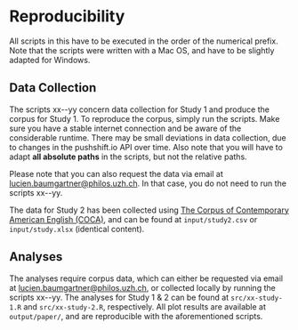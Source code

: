 # Reproducibility
All scripts in this have to be executed in the order of the numerical prefix. Note that the scripts were written with a Mac OS, and have to be slightly adapted for Windows.

## Data Collection
The scripts xx--yy concern data collection for Study 1 and produce the corpus for Study 1. To reproduce the corpus, simply run the scripts. Make sure you have a stable internet connection and be aware of the considerable runtime. There may be small deviations in data collection, due to changes in the pushshift.io API over time. Also note that you will have to adapt **all absolute paths** in the scripts, but not the relative paths.

Please note that you can also request the data via email at lucien.baumgartner@philos.uzh.ch. In that case, you do not need to run the scripts xx--yy.

The data for Study 2 has been collected using [The Corpus of Contemporary American English (COCA)](https://www.english-corpora.org/coca/), and can be found at `input/study2.csv` or `input/study.xlsx` (identical content).

## Analyses
The analyses require corpus data, which can either be requested via email at lucien.baumgartner@philos.uzh.ch, or collected locally by running the scripts xx--yy. The analyses for Study 1 & 2 can be found at `src/xx-study-1.R` and `src/xx-study-2.R`, respectively. All plot results are available at `output/paper/`, and are reproducible with the aforementioned scripts.
